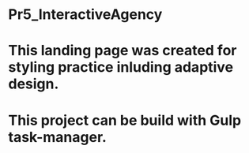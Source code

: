 # Pr5_InteractiveAgency

#	This landing page was created for styling practice inluding adaptive design.
#	This project can be build with Gulp task-manager.
